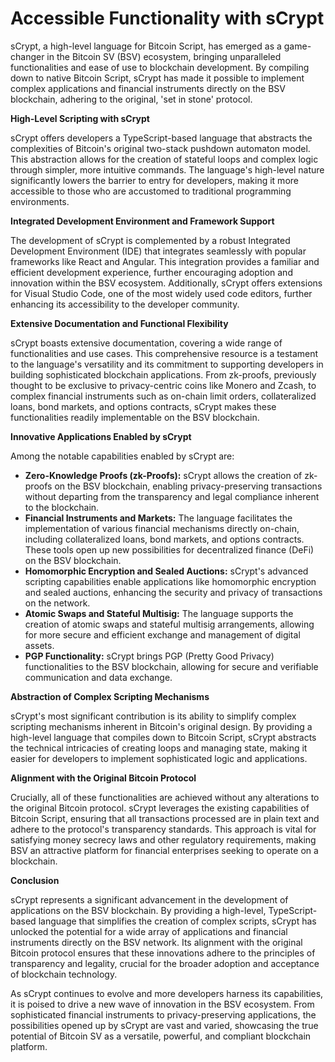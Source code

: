 # Accessible Functionality with sCrypt

sCrypt, a high-level language for Bitcoin Script, has emerged as a game-changer in the Bitcoin SV (BSV) ecosystem, bringing unparalleled functionalities and ease of use to blockchain development. By compiling down to native Bitcoin Script, sCrypt has made it possible to implement complex applications and financial instruments directly on the BSV blockchain, adhering to the original, 'set in stone' protocol.

**High-Level Scripting with sCrypt**

sCrypt offers developers a TypeScript-based language that abstracts the complexities of Bitcoin's original two-stack pushdown automaton model. This abstraction allows for the creation of stateful loops and complex logic through simpler, more intuitive commands. The language's high-level nature significantly lowers the barrier to entry for developers, making it more accessible to those who are accustomed to traditional programming environments.

**Integrated Development Environment and Framework Support**

The development of sCrypt is complemented by a robust Integrated Development Environment (IDE) that integrates seamlessly with popular frameworks like React and Angular. This integration provides a familiar and efficient development experience, further encouraging adoption and innovation within the BSV ecosystem. Additionally, sCrypt offers extensions for Visual Studio Code, one of the most widely used code editors, further enhancing its accessibility to the developer community.

**Extensive Documentation and Functional Flexibility**

sCrypt boasts extensive documentation, covering a wide range of functionalities and use cases. This comprehensive resource is a testament to the language's versatility and its commitment to supporting developers in building sophisticated blockchain applications. From zk-proofs, previously thought to be exclusive to privacy-centric coins like Monero and Zcash, to complex financial instruments such as on-chain limit orders, collateralized loans, bond markets, and options contracts, sCrypt makes these functionalities readily implementable on the BSV blockchain.

**Innovative Applications Enabled by sCrypt**

Among the notable capabilities enabled by sCrypt are:

* **Zero-Knowledge Proofs (zk-Proofs):** sCrypt allows the creation of zk-proofs on the BSV blockchain, enabling privacy-preserving transactions without departing from the transparency and legal compliance inherent to the blockchain.
* **Financial Instruments and Markets:** The language facilitates the implementation of various financial mechanisms directly on-chain, including collateralized loans, bond markets, and options contracts. These tools open up new possibilities for decentralized finance (DeFi) on the BSV blockchain.
* **Homomorphic Encryption and Sealed Auctions:** sCrypt's advanced scripting capabilities enable applications like homomorphic encryption and sealed auctions, enhancing the security and privacy of transactions on the network.
* **Atomic Swaps and Stateful Multisig:** The language supports the creation of atomic swaps and stateful multisig arrangements, allowing for more secure and efficient exchange and management of digital assets.
* **PGP Functionality:** sCrypt brings PGP (Pretty Good Privacy) functionalities to the BSV blockchain, allowing for secure and verifiable communication and data exchange.

**Abstraction of Complex Scripting Mechanisms**

sCrypt's most significant contribution is its ability to simplify complex scripting mechanisms inherent in Bitcoin's original design. By providing a high-level language that compiles down to Bitcoin Script, sCrypt abstracts the technical intricacies of creating loops and managing state, making it easier for developers to implement sophisticated logic and applications.

**Alignment with the Original Bitcoin Protocol**

Crucially, all of these functionalities are achieved without any alterations to the original Bitcoin protocol. sCrypt leverages the existing capabilities of Bitcoin Script, ensuring that all transactions processed are in plain text and adhere to the protocol's transparency standards. This approach is vital for satisfying money secrecy laws and other regulatory requirements, making BSV an attractive platform for financial enterprises seeking to operate on a blockchain.

**Conclusion**

sCrypt represents a significant advancement in the development of applications on the BSV blockchain. By providing a high-level, TypeScript-based language that simplifies the creation of complex scripts, sCrypt has unlocked the potential for a wide array of applications and financial instruments directly on the BSV network. Its alignment with the original Bitcoin protocol ensures that these innovations adhere to the principles of transparency and legality, crucial for the broader adoption and acceptance of blockchain technology.

As sCrypt continues to evolve and more developers harness its capabilities, it is poised to drive a new wave of innovation in the BSV ecosystem. From sophisticated financial instruments to privacy-preserving applications, the possibilities opened up by sCrypt are vast and varied, showcasing the true potential of Bitcoin SV as a versatile, powerful, and compliant blockchain platform.
